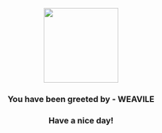 <p align="center">
            <img src="https://raw.githubusercontent.com/PokeAPI/sprites/master/sprites/pokemon/461.png" width="150" height="150">
          </p>
          <h3 align="center">You have been greeted by - <b>WEAVILE</b></h3>
          <h3 align="center">Have a nice day!</h3>

